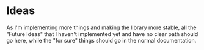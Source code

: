 # Ideas

As I'm implementing more things and making the library more stable, all the "Future Ideas" that I haven't implemented yet and have no clear path should go here, while the "for sure" things should go in the normal documentation.
